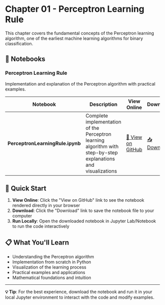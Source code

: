 # Chapter 01 - Perceptron Learning Rule

This chapter covers the fundamental concepts of the Perceptron learning algorithm, one of the earliest machine learning algorithms for binary classification.

## 📓 Notebooks

### Perceptron Learning Rule
Implementation and explanation of the Perceptron algorithm with practical examples.

| Notebook | Description | View Online | Download |
|----------|-------------|-------------|----------|
| **PerceptronLearningRule.ipynb** | Complete implementation of the Perceptron learning algorithm with step-by-step explanations and visualizations | [🔗 View on GitHub](https://github.com/MohElshamy1994/machine-learning-course-2025/blob/main/scripts/chapter01/PerceptronLearningRule.ipynb) | [📥 Download](https://raw.githubusercontent.com/MohElshamy1994/machine-learning-course-2025/main/scripts/chapter01/PerceptronLearningRule.ipynb) |

## 🚀 Quick Start

1. **View Online**: Click the "View on GitHub" link to see the notebook rendered directly in your browser
2. **Download**: Click the "Download" link to save the notebook file to your computer
3. **Run Locally**: Open the downloaded notebook in Jupyter Lab/Notebook to run the code interactively

## 📋 What You'll Learn

- Understanding the Perceptron algorithm
- Implementation from scratch in Python
- Visualization of the learning process
- Practical examples and applications
- Mathematical foundations and intuition

---

**💡 Tip**: For the best experience, download the notebook and run it in your local Jupyter environment to interact with the code and modify examples.
